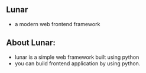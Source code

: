 ## Lunar
- a modern web frontend framework

## About Lunar:
- lunar is a simple web framework built using python
- you can build frontend application by using python.